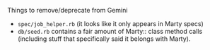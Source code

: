 Things to remove/deprecate from Gemini

- `spec/job_helper.rb` (it looks like it only appears in Marty specs)
- `db/seed.rb` contains a fair amount of Marty:: class method calls (including stuff that specifically said it belongs with Marty).
